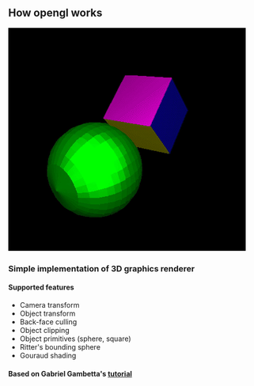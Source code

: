 ## How opengl works 

![Alt Text](https://github.com/jet-black/how-opengl-works/blob/master/demo/demo.gif?raw=true)

### Simple implementation of 3D graphics renderer

#### Supported features
* Camera transform
* Object transform
* Back-face culling
* Object clipping
* Object primitives (sphere, square)
* Ritter's bounding sphere
* Gouraud shading

#### Based on Gabriel Gambetta's [tutorial](http://www.gabrielgambetta.com/computer-graphics-from-scratch/table-of-contents.html)



 
